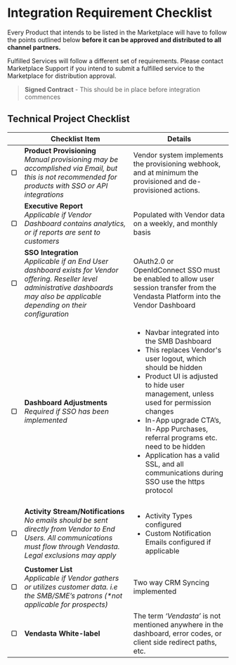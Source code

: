 # Integration Requirement Checklist

Every Product that intends to be listed in the Marketplace will have to follow the points outlined below **before it can be approved and distributed to all channel partners.** 

Fulfilled Services will follow a different set of requirements. Please contact Marketplace Support if you intend to submit a fulfilled service to the Marketplace for distribution approval.

<!-- theme: danger -->
>**Signed Contract** - This should be in place before integration commences

## Technical Project Checklist
 
|  | **Checklist Item**  | **Details** 
|---| --- | --- |
| ▢ | **Product Provisioning** </br>_Manual provisioning may be accomplished via Email, but this is not recommended for products with SSO or API integrations_|Vendor system implements the provisioning webhook, and at minimum the provisioned and de-provisioned actions.| 
| ▢ | **Executive Report** </br>_Applicable if Vendor Dashboard contains analytics, or if reports are sent to customers_ | Populated with Vendor data on a weekly, and monthly basis | 
| ▢ | **SSO Integration** </br>_Applicable if an End User dashboard exists for Vendor offering. Reseller level administrative dashboards may also be applicable depending on their configuration_ | OAuth2.0 or OpenIdConnect SSO must be enabled to allow user session transfer from the Vendasta Platform into the Vendor Dashboard | 
| ▢ | **Dashboard Adjustments** </br>_Required if SSO has been implemented_ |<ul><li>Navbar integrated into the SMB Dashboard</li><li>This replaces Vendor's user logout, which should be hidden</li><li>Product UI is adjusted to hide user management, unless used for permission changes</li><li>In-App upgrade CTA’s, In-App Purchases, referral programs etc. need to be hidden</li><li>Application has a valid SSL, and all communications during SSO use the https protocol</li></ul>| 
| ▢ | **Activity Stream/Notifications** </br>_No emails should be sent directly from Vendor to End Users. All communications must flow through Vendasta. Legal exclusions may apply_ |<ul><li>Activity Types configured</li><li>Custom Notification Emails configured if applicable</li></ul> | 
| ▢ | **Customer List** </br>_Applicable if Vendor gathers or utilizes customer data. i.e the SMB/SME’s patrons (*not applicable for prospects)_| Two way CRM Syncing implemented | 
| ▢ | **Vendasta White-label**| The term *‘Vendasta’* is not mentioned anywhere in the dashboard, error codes, or client side redirect paths, etc. | 


